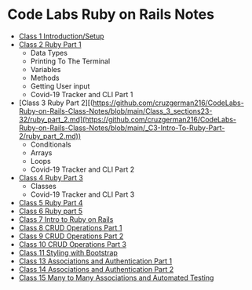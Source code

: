 # Code Labs Ruby on Rails Notes
  - [Class 1 Introduction/Setup](https://github.com/cruzgerman216/CodeLabs-Ruby-on-Rails-Class-Notes/blob/main/_C1-Introduction/introduction_%26_setup.md)
  - [Class 2 Ruby Part 1](https://github.com/cruzgerman216/CodeLabs-Ruby-on-Rails-Class-Notes/blob/main/_C2-Intro-To-Ruby-Part-1/ruby_part_1.md)
    - Data Types
    - Printing To The Terminal
    - Variables
    - Methods
    - Getting User input 
    - Covid-19 Tracker and CLI Part 1
  - [Class 3 Ruby Part 2][(https://github.com/cruzgerman216/CodeLabs-Ruby-on-Rails-Class-Notes/blob/main/Class_3_sections23-32/ruby_part_2.md](https://github.com/cruzgerman216/CodeLabs-Ruby-on-Rails-Class-Notes/blob/main/_C3-Intro-To-Ruby-Part-2/ruby_part_2.md))
    - Conditionals
    - Arrays
    - Loops
    - Covid-19 Tracker and CLI Part 2
  - [Class 4 Ruby Part 3](https://github.com/cruzgerman216/CodeLabs-Ruby-on-Rails-Class-Notes/blob/main/_C4-Intro-To-Ruby-Part-3/ruby_part_3.md)
    - Classes
    - Covid-19 Tracker and CLI Part 3
  - [Class 5 Ruby Part 4](https://github.com/cruzgerman216/CodeLabs-Ruby-on-Rails-Class-Notes/blob/main/_C5-Intro-To-Ruby-Part-4/ruby_part_4.md)
  - [Class 6 Ruby part 5](https://github.com/cruzgerman216/CodeLabs-Ruby-on-Rails-Class-Notes/blob/main/_C6-Intro-To-Ruby-Part-5/ruby_part_5.md)
  - [Class 7 Intro to Ruby on Rails](https://github.com/cruzgerman216/CodeLabs-Ruby-on-Rails-Class-Notes/blob/main/_C7-Intro-To-Rails/ruby_on_rails_notes.md)
  - [Class 8 CRUD Operations Part 1](https://github.com/cruzgerman216/CodeLabs-Ruby-on-Rails-Class-Notes/blob/main/_C8-CRUD-Operations-Part-1/BookIt_app_part_1.md)
  - [Class 9 CRUD Operations Part 2](https://github.com/cruzgerman216/CodeLabs-Ruby-on-Rails-Class-Notes/blob/main/_C9-CRUD-Operations-Part-2/BookIt_app_part_2.md)
  - [Class 10 CRUD Operations Part 3](https://github.com/cruzgerman216/CodeLabs-Ruby-on-Rails-Class-Notes/blob/main/Class_10/BookIt_app_part_3.md)
  - [Class 11 Styling with Bootstrap](https://github.com/cruzgerman216/CodeLabs-Ruby-on-Rails-Class-Notes/blob/main/Class_11/BookIt_app_part_4.md)
  - [Class 13 Associations and Authentication Part 1](https://github.com/cruzgerman216/CodeLabs-Ruby-on-Rails-Class-Notes/blob/main/Class_13/BookIt_app_part_5.md)
  - [Class 14 Associations and Authentication Part 2](https://github.com/cruzgerman216/CodeLabs-Ruby-on-Rails-Class-Notes/blob/main/Class_14/BookIt_app_part_6.md)
  - [Class 15 Many to Many Associations and Automated Testing](https://github.com/cruzgerman216/CodeLabs-Ruby-on-Rails-Class-Notes/blob/main/Class_15/BookIt_app_part_7.md)
